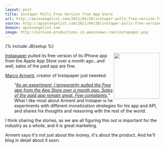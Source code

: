 ```yaml
---
layout: post
title: Instaper Pulls Free Version from App Store
url: http://apievangelist.com/2011/04/26/instaper-pulls-free-version-from-app-store/
source: http://apievangelist.com/2011/04/26/instaper-pulls-free-version-from-app-store/
domain: apievangelist.com
image: http://kinlane-productions.s3.amazonaws.com/instapaper.png
---
```

{% include JB/setup %}<p><a href="http://www.instapaper.com/"><img src="http://kinlane-productions.s3.amazonaws.com/instapaper.png" alt="" width="150" align="right" /></a><a href="http://www.instapaper.com/">Instapaper</a> pulled its free version of its IPhone app from the Apple App Store over a month ago...and well, sales of the paid app are fine.<p></p>
<a title="Marco Arment" href="https://twitter.com/#!/marcoarment">Marco Arment</a>, creator of Instapaper just tweeted:
<p style="padding-left: 30px;"><em>"<a href="https://twitter.com/#!/marcoarment/status/63010410286166016">As an experiment, I temporarily pulled the Free app from the App Store over a month ago. Sales of the paid app remain great. Few complaints.</a>"</em>
What I like most about Arment and Instaper is he experiments with different monetization strategies for his app and API, and shares his thoughts and reasoning with the rest of the world.<p></p>
I think sharing the stories, as we are all figuring this out is important for the industry as a whole, and it is great marketing.<p></p>
Arment says it's not just about the money, it's about the product. And he'll blog in detail about it soon.<p></p>
&nbsp;<p></p>
&nbsp;</p>
